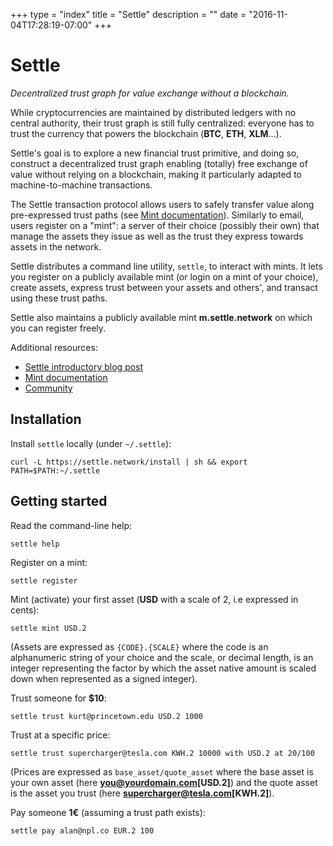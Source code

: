 +++
type = "index"
title = "Settle"
description = ""
date = "2016-11-04T17:28:19-07:00"
+++
# Settle

*Decentralized trust graph for value exchange without a blockchain.*

While cryptocurrencies are maintained by distributed ledgers with no central
authority, their trust graph is still fully centralized: everyone has to trust
the currency that powers the blockchain (**BTC**, **ETH**, **XLM**...).

Settle's goal is to explore a new financial trust primitive, and doing so,
construct a decentralized trust graph enabling (totally) free exchange of value
without relying on a blockchain, making it particularly adapted to
machine-to-machine transactions.

The Settle transaction protocol allows users to safely transfer value along
pre-expressed trust paths (see [Mint documentation](/documentation)). Similarly
to email, users register on a "mint": a server of their choice (possibly their
own) that manage the assets they issue as well as the trust they express
towards assets in the network.

Settle distributes a command line utility, `settle`, to interact with mints. It
lets you register on a publicly available mint (or login on a mint of your
choice), create assets, express trust between your assets and others', and
transact using these trust paths.

Settle also maintains a publicly available mint **m.settle.network** on which
you can register freely.

Additional resources:

- [Settle introductory blog post](posts/intro)
- [Mint documentation](documentation)
- [Community](community)

## Installation

Install `settle` locally (under `~/.settle`):
```
curl -L https://settle.network/install | sh && export PATH=$PATH:~/.settle
```
## Getting started

Read the command-line help:
```
settle help
```

Register on a mint:
```
settle register
```

Mint (activate) your first asset (**USD** with a scale of 2, i.e expressed in cents):
```
settle mint USD.2
```
(Assets are expressed as `{CODE}.{SCALE}` where the code is an alphanumeric
string of your choice and the scale, or decimal length, is an integer
representing the factor by which the asset native amount is scaled down when
represented as a signed integer).

Trust someone for **$10**:
```
settle trust kurt@princetown.edu USD.2 1000
```

Trust at a specific price:
```
settle trust supercharger@tesla.com KWH.2 10000 with USD.2 at 20/100
```
(Prices are expressed as `base_asset/quote_asset` where the base asset is your
own asset (here **you@yourdomain.com[USD.2]**) and the quote asset is the asset
you trust (here **supercharger@tesla.com[KWH.2]**).


Pay someone **1€** (assuming a trust path exists):
```
settle pay alan@npl.co EUR.2 100
```
